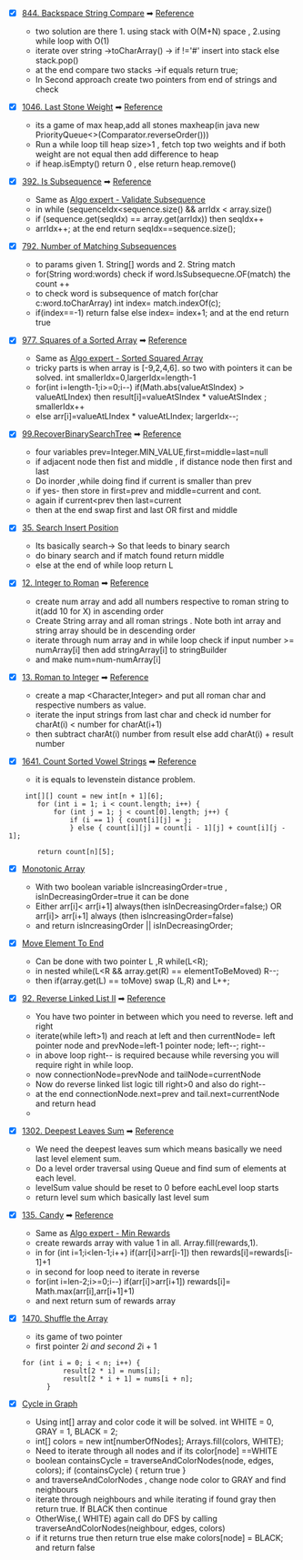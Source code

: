- [x] [844. Backspace String Compare](https://leetcode.com/problems/backspace-string-compare/)
  ➡ [Reference](https://www.youtube.com/watch?v=vgog1EuEJYQ)
    * two solution are there 1. using stack with O(M+N) space , 2.using while loop with O(1)
    * iterate over string ->toCharArray() -> if !='#' insert into stack else stack.pop()
    * at the end compare two stacks ->if equals return true;
    * In Second approach create two pointers from end of strings and check

- [x] [1046. Last Stone Weight](https://leetcode.com/problems/last-stone-weight/)
  ➡ [Reference](https://www.youtube.com/watch?v=-1jxt_DPl48)
    * its a game of max heap,add all stones maxheap(in java new PriorityQueue<>(Comparator.reverseOrder()))
    * Run a while loop till heap size>1 , fetch top two weights and if both weight are not equal then add difference to
      heap
    * if heap.isEmpty() return 0 , else return heap.remove()

- [x] [392. Is Subsequence](https://leetcode.com/problems/is-subsequence/)
  ➡ [Reference](https://www.youtube.com/watch?v=vgog1EuEJYQ)
    * Same as [Algo expert - Validate Subsequence](https://www.algoexpert.io/questions/Validate%20Subsequence)
    * in while  (sequenceIdx<sequence.size() && arrIdx < array.size()
    * if (sequence.get(seqIdx) == array.get(arrIdx)) then seqIdx++
    * arrIdx++; at the end return seqIdx==sequence.size();

- [x] [792. Number of Matching Subsequences](https://leetcode.com/problems/number-of-matching-subsequences/)
    * to params given 1. String[] words and 2. String match
    * for(String word:words) check if word.IsSubsequecne.OF(match) the count ++
    * to check word is subsequence of match for(char c:word.toCharArray) int index= match.indexOf(c);
    * if(index==-1) return false else index= index+1; and at the end return true

- [x] [977. Squares of a Sorted Array](https://leetcode.com/problems/squares-of-a-sorted-array/)
  ➡ [Reference](https://www.algoexpert.io/questions/Sorted%20Squared%20Array)
    * Same as [Algo expert - Sorted Squared Array](https://www.algoexpert.io/questions/Sorted%20Squared%20Array)
    * tricky parts is when array is [-9,2,4,6]. so two with pointers it can be solved. int
      smallerIdx=0,largerIdx=length-1
    * for(int i=length-1;i>=0;i--) if(Math.abs(valueAtSIndex) > valueAtLIndex) then result[i]=valueAtSIndex * valueAtSIndex ;
      smallerIdx++
    * else arr[i]=valueAtLIndex * valueAtLIndex; largerIdx--;

- [x] [99.RecoverBinarySearchTree](https://leetcode.com/problems/recover-binary-search-tree/)
  ➡ [Reference](https://www.youtube.com/watch?v=ZWGW7FminDM)
  * four variables prev=Integer.MIN_VALUE,first=middle=last=null
  * if adjacent node then fist and middle , if distance node then first and last
  * Do inorder ,while doing find if current is smaller than prev
  * if yes- then store in first=prev and middle=current and cont.
  * again if current<prev then last=current
  * then at the end swap first and last OR first and middle

- [x] [35. Search Insert Position](https://leetcode.com/problems/search-insert-position/)
  * Its basically search-> So that leeds to binary search
  * do binary search and if match found return middle
  * else at the end of while loop return L

- [x] [12. Integer to Roman](https://leetcode.com/problems/integer-to-roman/)
  ➡ [Reference](https://www.youtube.com/watch?v=f_F9ItFyiEg)
  * create num array and add all numbers respective to roman string to it(add 10 for X) in ascending order
  * Create String array and all roman strings . Note both int array and string array should be in descending order
  * iterate through num array and in while loop check if input number >= numArray[i] then add stringArray[i] to
    stringBuilder
  * and make num=num-numArray[i]

- [x] [13. Roman to Integer](https://leetcode.com/problems/roman-to-integer/)
  ➡ [Reference](https://www.youtube.com/watch?v=dlATMslQ6Uc)
  * create a map <Character,Integer> and put all roman char and respective numbers as value.
  * iterate the input strings from last char and check id number for charAt(i) < number for charAt(i+1)
  * then subtract charAt(i) number from result else add charAt(i) + result number

- [x] [1641. Count Sorted Vowel Strings](https://leetcode.com/problems/count-sorted-vowel-strings/)
  ➡ [Reference](https://www.youtube.com/watch?v=IEIeC0b02HA)
  * it is equals to levenstein distance problem.
 ```
     int[][] count = new int[n + 1][6];
        for (int i = 1; i < count.length; i++) {
            for (int j = 1; j < count[0].length; j++) {
                if (i == 1) { count[i][j] = j;
                } else { count[i][j] = count[i - 1][j] + count[i][j - 1];
                
        return count[n][5];
``` 
- [x] [Monotonic Array](https://www.algoexpert.io/questions/Monotonic%20Array)
  * With two boolean variable isIncreasingOrder=true , isInDecreasingOrder=true it can be done
  * Either arr[i]< arr[i+1] always(then isInDecreasingOrder=false;) OR arr[i]> arr[i+1] always (then
    isIncreasingOrder=false)
  * and return isIncreasingOrder || isInDecreasingOrder;

- [x] [Move Element To End](https://www.algoexpert.io/questions/Move%20Element%20To%20End)
  * Can be done with two pointer L ,R while(L<R);
  * in nested while(L<R && array.get(R) == elementToBeMoved) R--;
  * then if(array.get(L) == toMove) swap (L,R) and L++;

- [x] [92. Reverse Linked List II](https://leetcode.com/problems/reverse-linked-list-ii/)
  ➡ [Reference](https://www.youtube.com/watch?v=GSJuwQzKSnI)
  * You have two pointer in between which you need to reverse. left and right
  * iterate(while left>1) and reach at left and then currentNode= left pointer node and prevNode=left-1 pointer node;
    left--; right--
  * in above loop right-- is required because while reversing you will require right in while loop.
  * now connectionNode=prevNode and tailNode=currentNode
  * Now do reverse linked list logic till right>0 and also do right--
  * at the end connectionNode.next=prev and tail.next=currentNode and return head
  * 
- [x] [1302. Deepest Leaves Sum](https://leetcode.com/problems/deepest-leaves-sum/)
  ➡ [Reference](https://www.youtube.com/watch?v=hM9tzzlRcnM)
  * We need the deepest leaves sum which means basically we need last level element sum.
  * Do a level order traversal using Queue and find sum of elements at each level.
  * levelSum value should be reset to 0 before eachLevel loop starts
  * return level sum which basically last level sum

- [x] [135. Candy](https://leetcode.com/problems/candy/)
  ➡ [Reference](https://www.algoexpert.io/questions/Min%20Rewards)
  * Same as [Algo expert - Min Rewards](https://www.algoexpert.io/questions/Min%20Rewards)
  * create rewards array with value 1 in all. Array.fill(rewards,1).
  * in for (int i=1;i<len-1;i++) if(arr[i]>arr[i-1]) then rewards[i]=rewards[i-1]+1
  * in second for loop need to iterate in reverse
  * for(int i=len-2;i>=0;i--) if(arr[i]>arr[i+1]) rewards[i]= Math.max(arr[i],arr[i+1]+1)
  * and next return sum of rewards array

- [x] [1470. Shuffle the Array](https://leetcode.com/problems/shuffle-the-array/)
  * its game of two pointer
  * first pointer 2*i and second 2*i + 1
  ```
  for (int i = 0; i < n; i++) {
            result[2 * i] = nums[i];
            result[2 * i + 1] = nums[i + n];
        }
  ```

- [x] [Cycle in Graph](https://www.algoexpert.io/questions/Cycle%20In%20Graph)
  * Using int[] array and color code it will be solved. int WHITE = 0, GRAY = 1, BLACK = 2;
  * int[] colors = new int[numberOfNodes]; Arrays.fill(colors, WHITE);
  * Need to iterate through all nodes and if its color[node] ==WHITE
  * boolean containsCycle = traverseAndColorNodes(node, edges, colors); if (containsCycle) { return true }
  * and traverseAndColorNodes , change node color to GRAY and find neighbours
  * iterate through neighbours and while iterating if found gray then return true. If BLACK then continue
  * OtherWise,( WHITE) again call do DFS by calling traverseAndColorNodes(neighbour, edges, colors)
  * if it returns true then return true else make colors[node] = BLACK; and return false
